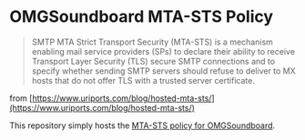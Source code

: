 # OMGSoundboard MTA-STS Policy

> SMTP MTA Strict Transport Security (MTA-STS) is a mechanism enabling mail service providers (SPs) to declare their ability to receive Transport Layer Security (TLS) secure SMTP connections and to specify whether sending SMTP servers should refuse to deliver to MX hosts that do not offer TLS with a trusted server certificate.

from [https://www.uriports.com/blog/hosted-mta-sts/](https://www.uriports.com/blog/hosted-mta-sts/)

This repository simply hosts the [MTA-STS policy for OMGSoundboard](https://mta-sts.omgsoundboard.audio/.well-known/mta-sts.txt).
